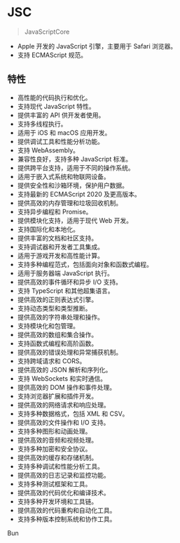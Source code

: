 # JSC

> JavaScriptCore

- Apple 开发的 JavaScript 引擎，主要用于 Safari 浏览器。
- 支持 ECMAScript 规范。

## 特性
- 高性能的代码执行和优化。
- 支持现代 JavaScript 特性。
- 提供丰富的 API 供开发者使用。
- 支持多线程执行。
- 适用于 iOS 和 macOS 应用开发。
- 提供调试工具和性能分析功能。
- 支持 WebAssembly。
- 兼容性良好，支持多种 JavaScript 标准。
- 提供跨平台支持，适用于不同的操作系统。
- 适用于嵌入式系统和物联网设备。
- 提供安全性和沙箱环境，保护用户数据。
- 支持最新的 ECMAScript 2020 及更高版本。
- 提供高效的内存管理和垃圾回收机制。
- 支持异步编程和 Promise。
- 提供模块化支持，适用于现代 Web 开发。
- 支持国际化和本地化。
- 提供丰富的文档和社区支持。
- 支持调试器和开发者工具集成。
- 适用于游戏开发和高性能计算。
- 支持多种编程范式，包括面向对象和函数式编程。
- 适用于服务器端 JavaScript 执行。
- 提供高效的事件循环和异步 I/O 支持。
- 支持 TypeScript 和其他超集语言。
- 提供高效的正则表达式引擎。
- 支持动态类型和类型推断。
- 提供高效的字符串处理和操作。
- 支持模块化和包管理。
- 提供高效的数组和集合操作。
- 支持函数式编程和高阶函数。
- 提供高效的错误处理和异常捕获机制。
- 支持跨域请求和 CORS。
- 提供高效的 JSON 解析和序列化。
- 支持 WebSockets 和实时通信。
- 提供高效的 DOM 操作和事件处理。
- 支持浏览器扩展和插件开发。
- 提供高效的网络请求和响应处理。
- 支持多种数据格式，包括 XML 和 CSV。
- 提供高效的文件操作和 I/O 支持。
- 支持多种图形和动画处理。
- 提供高效的音频和视频处理。
- 支持多种加密和安全协议。
- 提供高效的缓存和存储机制。
- 支持多种调试和性能分析工具。
- 提供高效的日志记录和监控功能。
- 支持多种测试框架和工具。
- 提供高效的代码优化和编译技术。
- 支持多种开发环境和工具链。
- 提供高效的代码重构和自动化工具。
- 支持多种版本控制系统和协作工具。

Bun
